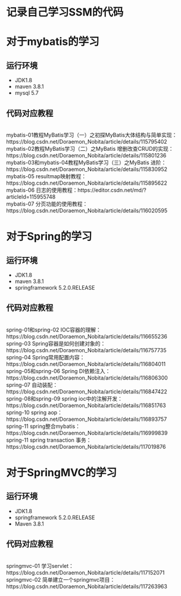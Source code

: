 # 记录自己学习SSM的代码
# 对于mybatis的学习
## 运行环境
* JDK1.8
* maven 3.8.1
* mysql 5.7
## 代码对应教程
<br>
mybatis-01教程MyBatis学习（一）之初探MyBatis大体结构与简单实现：https://blog.csdn.net/Doraemon_Nobita/article/details/115795402
<br>
mybatis-02教程MyBatis学习（二）之MyBatis 增删改查CRUD的实现：https://blog.csdn.net/Doraemon_Nobita/article/details/115801236
<br>
mybatis-03和mybatis-04教程MyBatis学习（三）之MyBatis 进阶：https://blog.csdn.net/Doraemon_Nobita/article/details/115830952
<br>
mybatis-05 resultmap映射教程：https://blog.csdn.net/Doraemon_Nobita/article/details/115895622
<br>
mybatis-06 日志的使用教程：https://editor.csdn.net/md/?articleId=115955748
<br>
mybatis-07 分页功能的使用教程：https://blog.csdn.net/Doraemon_Nobita/article/details/116020595

# 对于Spring的学习
## 运行环境
* JDK1.8
* maven 3.8.1
* springframework 5.2.0.RELEASE

## 代码对应教程
<br>
spring-01和spring-02 IOC容器的理解：https://blog.csdn.net/Doraemon_Nobita/article/details/116655236
<br>
spring-03 Spring容器是如何创建对象的：https://blog.csdn.net/Doraemon_Nobita/article/details/116757735
<br>
spring-04 Spring常用配置内容：https://blog.csdn.net/Doraemon_Nobita/article/details/116804011
<br>
spring-05和spring-06 Spring DI依赖注入：https://blog.csdn.net/Doraemon_Nobita/article/details/116806300
<br>
spring-07 自动装配：https://blog.csdn.net/Doraemon_Nobita/article/details/116847422
<br>
spring-08和spring-09 spring ioc中的注解开发：https://blog.csdn.net/Doraemon_Nobita/article/details/116851763
<br>
spring-10 spring aop：https://blog.csdn.net/Doraemon_Nobita/article/details/116893757
<br>
spring-11 spring整合mybatis：https://blog.csdn.net/Doraemon_Nobita/article/details/116999839
<br>
spring-11 spring transaction 事务：https://blog.csdn.net/Doraemon_Nobita/article/details/117019876

# 对于SpringMVC的学习
## 运行环境
* JDK1.8
* springframework 5.2.0.RELEASE
* Maven 3.8.1

## 代码对应教程
<br>
springmvc-01 学习servlet：https://blog.csdn.net/Doraemon_Nobita/article/details/117152071
<br>
springmvc-02 简单建立一个springmvc项目：https://blog.csdn.net/Doraemon_Nobita/article/details/117263963
